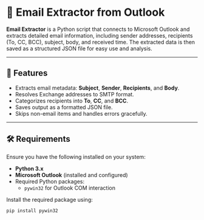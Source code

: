 # 📧 Email Extractor from Outlook

**Email Extractor** is a Python script that connects to Microsoft Outlook and extracts detailed email information, including sender addresses, recipients (To, CC, BCC), subject, body, and received time. The extracted data is then saved as a structured JSON file for easy use and analysis.

---

## 🚀 Features

- Extracts email metadata: **Subject**, **Sender**, **Recipients**, and **Body**.
- Resolves Exchange addresses to SMTP format.
- Categorizes recipients into **To**, **CC**, and **BCC**.
- Saves output as a formatted JSON file.
- Skips non-email items and handles errors gracefully.

---

## 🛠️ Requirements

Ensure you have the following installed on your system:

- **Python 3.x**  
- **Microsoft Outlook** (installed and configured)  
- Required Python packages:
  - `pywin32` for Outlook COM interaction  

Install the required package using:

```bash
pip install pywin32





